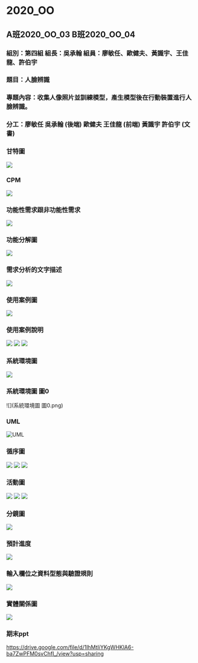 # 2020_OO

## A班2020_OO_03 B班2020_OO_04

### 組別：第四組 組長：吳承翰 組員：廖敏任、歐健夫、黃識宇、王佳龍、許伯宇
### 題目：人臉辨識
### 專題內容：收集人像照片並訓練模型，產生模型後在行動裝置進行人臉辨識。
### 分工：廖敏任 吳承翰 (後端) 歐健夫 王佳龍 (前端) 黃識宇 許伯宇 (文書)
      


### 甘特圖
![](甘特圖66.png)

### CPM
![](CPM66.png)

### 功能性需求跟非功能性需求
![](功能性需求66.png)

### 功能分解圖
![](功能分解圖66.png)

### 需求分析的文字描述
![](需求分析的文字描述.png)

### 使用案例圖
![](使用案例圖66.png)

### 使用案例說明
![](使用案例說明166.png)
![](使用案例說明266.png)
![](使用案例說明366.png)

### 系統環境圖
![](系統環境圖66.png)

### 系統環境圖 圖0
![](系統環境圖 圖0.png)

### UML
![UML](UML66.png)

### 循序圖
![](循序圖166.png)
![](循序圖266.png)
![](循序圖366.png)

### 活動圖
![](活動圖166.png)
![](活動圖266.png)
![](活動圖366.png)

### 分鏡圖
![](分鏡圖66.png)

### 預計進度
![](預計進度.png)
### 輸入欄位之資料型態與驗證規則
![](輸入欄位之資料型態與驗證規則.png)

### 實體關係圖
![](實體關係圖.png)

### 期末ppt

https://drive.google.com/file/d/1lhMtIiYKgWHKlA6-ba7ZwPFM0svChfI_/view?usp=sharing
